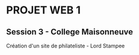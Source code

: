 # PROJET WEB 1

## Session 3 - College Maisonneuve

Création d'un site de philateliste - Lord Stampee